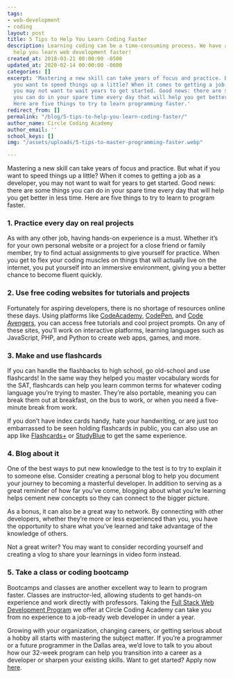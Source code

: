 ```yaml
---
tags:
- web-development
- coding
layout: post
title: 5 Tips to Help You Learn Coding Faster
description: Learning coding can be a time-consuming process. We have a few tips to
  help you learn web development faster!
created_at: 2018-03-21 00:00:00 -0500
updated_at: 2020-02-14 00:00:00 -0600
categories: []
excerpt: 'Mastering a new skill can take years of focus and practice. But what if
  you want to speed things up a little? When it comes to getting a job as a web developer,
  you may not want to wait years to get started. Good news: there are some things
  you can do in your spare time every day that will help you get better in less time.
  Here are five things to try to learn programming faster.'
redirect_from: []
permalink: "/blog/5-tips-to-help-you-learn-coding-faster/"
author_name: Circle Coding Academy
author_email: ''
school_keys: []
img: "/assets/uploads/5-tips-to-master-programming-faster.webp"

---
```

Mastering a new skill can take years of focus and practice. But what if you want to speed things up a little? When it comes to getting a job as a developer, you may not want to wait for years to get started. Good news: there are some things you can do in your spare time every day that will help you get better in less time. Here are five things to try to learn to program faster.

### 1. Practice every day on real projects

As with any other job, having hands-on experience is a must. Whether it’s for your own personal website or a project for a close friend or family member, try to find actual assignments to give yourself for practice. When you get to flex your coding muscles on things that will actually live on the internet, you put yourself into an immersive environment, giving you a better chance to become fluent quickly.

### 2. Use free coding websites for tutorials and projects

Fortunately for aspiring developers, there is no shortage of resources online these days. Using platforms like [CodeAcademy](http://www.codecademy.com/), [CodePen](https://codepen.io/), and [Code Avengers](http://www.codeavengers.com/), you can access free tutorials and cool project prompts. On any of these sites, you’ll work on interactive platforms, learning languages such as JavaScript, PHP, and Python to create web apps, games, and more.

### 3. Make and use flashcards

If you can handle the flashbacks to high school, go old-school and use flashcards! In the same way they helped you master vocabulary words for the SAT, flashcards can help you learn common terms for whatever coding language you’re trying to master. They’re also portable, meaning you can break them out at breakfast, on the bus to work, or when you need a five-minute break from work.

If you don’t have index cards handy, hate your handwriting, or are just too embarrassed to be seen holding flashcards in public, you can also use an app like [Flashcards+](https://itunes.apple.com/us/app/flashcards+-by-chegg-free/id408490162?mt=8) or [StudyBlue](https://itunes.apple.com/us/app/studyblue/id323887414) to get the same experience.

### 4. Blog about it

One of the best ways to put new knowledge to the test is to try to explain it to someone else. Consider creating a personal blog to help you document your journey to becoming a masterful developer. In addition to serving as a great reminder of how far you’ve come, blogging about what you’re learning helps cement new concepts so they can connect to the bigger picture.

As a bonus, it can also be a great way to network. By connecting with other developers, whether they’re more or less experienced than you, you have the opportunity to share what you’ve learned and take advantage of the knowledge of others.

Not a great writer? You may want to consider recording yourself and creating a vlog to share your learnings in video form instead.

### 5. Take a class or coding bootcamp

Bootcamps and classes are another excellent way to learn to program faster. Classes are instructor-led, allowing students to get hands-on experience and work directly with professors. Taking the [Full Stack Web Development Program](https://circlecoding.com/courses/web-development/) we offer at Circle Coding Academy can take you from no experience to a job-ready web developer in under a year.

Growing with your organization, changing careers, or getting serious about a hobby all starts with mastering the subject matter. If you’re a programmer or a future programmer in the Dallas area, we’d love to talk to you about how our 32-week program can help you transition into a career as a developer or sharpen your existing skills. Want to get started? Apply now [here](https://circlecoding.com/apply/).
